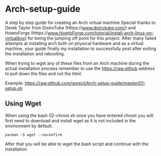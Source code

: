 # Arch-setup-guide
A step by step guide for creating an Arch virtual machine
Special thanks to Derek Taylor from DistroTube (Https://www.distrotube.com/) and HowtoForge (Https://www.HowtoForge.com/tutorial/install-arch-linux-on-virtualbox) for being the jumping off point for this project. After many failed attempts at installing arch both on physical hardware and as a virtual machine, your guide finally my installation to successfully post after exiting the installation and rebooting.

When trying to wget any of these files from an Arch machine during the actual installation process remember to use the https://raw.github address to pull down the files and not the html.

Example: https://raw.github.com/gorect/Arch-setup-guide/master/01-setup.sh

## Using Wget
When using the bash 02-chroot.sh once you have entered chroot you will first need to download and install wget as it is not included in the environment by default. 
```
pacman -S wget --noconfirm
```
After that you will be able to wget the bash script and continue with the installation.
